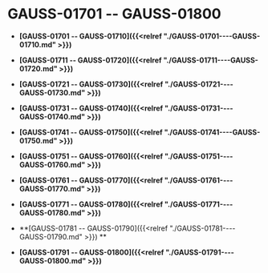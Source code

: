 # GAUSS-01701 -- GAUSS-01800<a name="ZH-CN_TOPIC_0302073398"></a>

-   **[GAUSS-01701 -- GAUSS-01710]({{<relref "./GAUSS-01701----GAUSS-01710.md" >}})**  

-   **[GAUSS-01711 -- GAUSS-01720]({{<relref "./GAUSS-01711----GAUSS-01720.md" >}})**  

-   **[GAUSS-01721 -- GAUSS-01730]({{<relref "./GAUSS-01721----GAUSS-01730.md" >}})**  

-   **[GAUSS-01731 -- GAUSS-01740]({{<relref "./GAUSS-01731----GAUSS-01740.md" >}})**  

-   **[GAUSS-01741 -- GAUSS-01750]({{<relref "./GAUSS-01741----GAUSS-01750.md" >}})**  

-   **[GAUSS-01751 -- GAUSS-01760]({{<relref "./GAUSS-01751----GAUSS-01760.md" >}})**  

-   **[GAUSS-01761 -- GAUSS-01770]({{<relref "./GAUSS-01761----GAUSS-01770.md" >}})**  

-   **[GAUSS-01771 -- GAUSS-01780]({{<relref "./GAUSS-01771----GAUSS-01780.md" >}})**  

-   **[GAUSS-01781 -- GAUSS-01790]({{<relref "./GAUSS-01781----GAUSS-01790.md" >}})  **

-   **[GAUSS-01791 -- GAUSS-01800]({{<relref "./GAUSS-01791----GAUSS-01800.md" >}})**  


